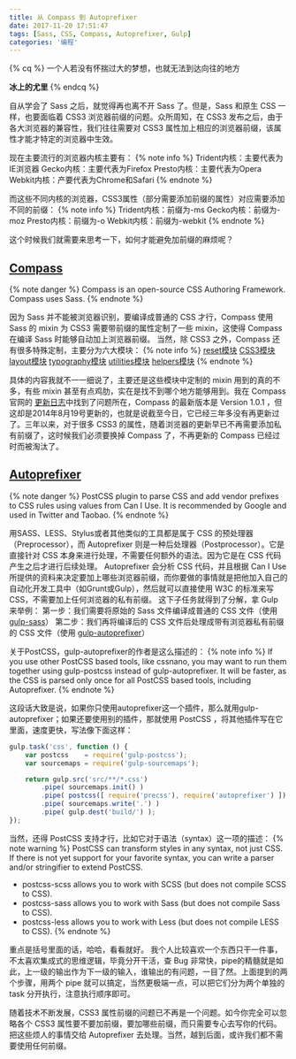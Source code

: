 ```yaml
---
title: 从 Compass 到 Autoprefixer
date: 2017-11-20 17:51:47
tags: [Sass, CSS, Compass, Autoprefixer, Gulp]
categories: '编程'
---
```


{% cq %}
一个人若没有怀揣过大的梦想，也就无法到达向往的地方

**冰上的尤里**
{% endcq %}

<!-- more -->



自从学会了 Sass 之后，就觉得再也离不开 Sass 了。但是，Sass 和原生 CSS 一样，也要面临着 CSS3 浏览器前缀的问题。众所周知，在 CSS3 发布之后，由于各大浏览器的兼容性，我们往往需要对 CSS3 属性加上相应的浏览器前缀，该属性才能才特定的浏览器中生效。

现在主要流行的浏览器内核主要有：
{% note info %}
Trident内核：主要代表为IE浏览器
Gecko内核：主要代表为Firefox
Presto内核：主要代表为Opera
Webkit内核：产要代表为Chrome和Safari
{% endnote %}

而这些不同内核的浏览器，CSS3属性（部分需要添加前缀的属性）对应需要添加不同的前缀：
{% note info %}
Trident内核：前缀为-ms
Gecko内核：前缀为-moz
Presto内核：前缀为-o
Webkit内核：前缀为-webkit
{% endnote %}

这个时候我们就需要来思考一下，如何才能避免加前缀的麻烦呢？

[Compass](http://compass-style.org/)
---
{% note danger %}
Compass is an open-source CSS Authoring Framework.
Compass uses Sass.
{% endnote %}

因为 Sass 并不能被浏览器识别，要编译成普通的 CSS 才行，Compass 使用 Sass 的 mixin 为 CSS3 需要带前缀的属性定制了一些 mixin，这使得 Compass 在编译 Sass 时能够自动加上浏览器前缀。
当然，除 CSS3 之外，Compass 还有很多特殊定制，主要分为六大模块：
{% note info %}
[reset模块](http://compass-style.org/reference/compass/reset/)
[CSS3模块](http://compass-style.org/reference/compass/css3/)
[layout模块](http://compass-style.org/reference/compass/layout/)
[typography模块](http://compass-style.org/reference/compass/typography/)
[utilities模块](http://compass-style.org/reference/compass/utilities/)
[helpers模块](http://compass-style.org/reference/compass/helpers/)
{% endnote %}

具体的内容我就不一一细说了，主要还是这些模块中定制的 mixin 用到的真的不多，有些 mixin 甚至有点鸡肋，实在是找不到哪个地方能够用到。我在 Compass 官网的 [更新日志](http://compass-style.org/CHANGELOG/)中找到了问题所在，Compass 的最新版本是 Version 1.0.1 ，但这却是2014年8月19号更新的，也就是说截至今日，它已经三年多没有再更新过了。三年以来，对于很多 CSS3 的属性，随着浏览器的更新早已不再需要添加私有前缀了，这时候我们必须要换掉 Compass 了，不再更新的 Compass 已经过时而被淘汰了。

[Autoprefixer](https://www.npmjs.com/package/autoprefixer)
---
{% note danger %}
PostCSS plugin to parse CSS and add vendor prefixes to CSS rules using values from Can I Use. It is recommended by Google and used in Twitter and Taobao.
{% endnote %}

用SASS、LESS、Stylus或者其他类似的工具都是属于 CSS 的预处理器（Preprocessor），而 Autoprefixer 则是一种后处理器（Postprocessor）。它是直接针对 CSS 本身来进行处理，不需要任何额外的语法。因为它是在 CSS 代码产生之后才进行后续处理。
Autoprefixer 会分析 CSS 代码，并且根据 Can I Use 所提供的资料来决定要加上哪些浏览器前缀，而你要做的事情就是把他加入自己的自动化开发工具中（如Grunt或Gulp），然后就可以直接使用 W3C 的标准来写 CSS，不需要加上任何浏览器的私有前缀。
这下子任务就得到了分解，拿 Gulp 来举例：
第一步：我们需要将原始的 Sass 文件编译成普通的 CSS 文件（使用 [gulp-sass](https://github.com/dlmanning/gulp-sass)）
第二步：我们再将编译后的 CSS 文件后处理成带有浏览器私有前缀的 CSS 文件（使用 [gulp-autoprefixer](https://github.com/sindresorhus/gulp-autoprefixer)）

关于PostCSS，gulp-autoprefixer的作者是这么描述的：
{% note info %}
If you use other PostCSS based tools, like cssnano, you may want to run them together using gulp-postcss instead of gulp-autoprefixer. It will be faster, as the CSS is parsed only once for all PostCSS based tools, including Autoprefixer.
{% endnote %}

这段话大致是说，如果你只使用autoprefixer这一个插件，那么就用gulp-autoprefixer；如果还要使用别的插件，那就使用 PostCSS ，将其他插件写在它里面，速度更快，写法像下面这样：
``` javascript
gulp.task('css', function () {
    var postcss    = require('gulp-postcss');
    var sourcemaps = require('gulp-sourcemaps');

    return gulp.src('src/**/*.css')
        .pipe( sourcemaps.init() )
        .pipe( postcss([ require('precss'), require('autoprefixer') ]) )
        .pipe( sourcemaps.write('.') )
        .pipe( gulp.dest('build/') );
});
```

当然，还得 PostCSS 支持才行，比如它对于语法（syntax）这一项的描述：
{% note warning %}
PostCSS can transform styles in any syntax, not just CSS. If there is not yet support for your favorite syntax, you can write a parser and/or stringifier to extend PostCSS.
- postcss-scss allows you to work with SCSS (but does not compile SCSS to CSS).
- postcss-sass allows you to work with Sass (but does not compile Sass to CSS).
- postcss-less allows you to work with Less (but does not compile LESS to CSS).
{% endnote %}

重点是括号里面的话，哈哈，看看就好。
我个人比较喜欢一个东西只干一件事，不太喜欢集成式的思维逻辑，毕竟分开干活，查 Bug 非常快，pipe的精髓就是如此，上一级的输出作为下一级的输入，谁输出的有问题，一目了然。上面提到的两个步骤，用两个 pipe 就可以搞定，当然更极端一点，可以把它们分为两个单独的 task 分开执行，注意执行顺序即可。

随着技术不断发展，CSS3 属性前缀的问题已不再是一个问题。如今你完全可以忽略各个 CSS3 属性要不要加前缀，要加哪些前缀，而只需要专心去写你的代码。把这些烦人的事情交给 Autoprefixer 去处理。当然，越到后面，或许我们都不需要使用任何前缀。